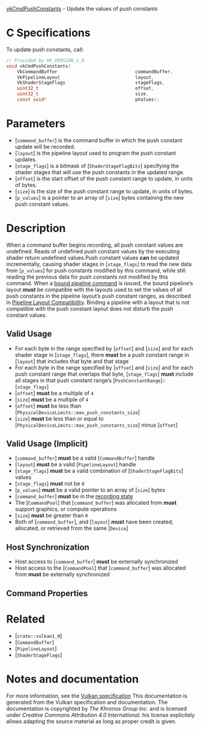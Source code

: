 [vkCmdPushConstants](https://www.khronos.org/registry/vulkan/specs/1.3-extensions/man/html/vkCmdPushConstants.html) - Update the values of push constants

# C Specifications
To update push constants, call:
```c
// Provided by VK_VERSION_1_0
void vkCmdPushConstants(
    VkCommandBuffer                             commandBuffer,
    VkPipelineLayout                            layout,
    VkShaderStageFlags                          stageFlags,
    uint32_t                                    offset,
    uint32_t                                    size,
    const void*                                 pValues);
```

# Parameters
- [`command_buffer`] is the command buffer in which the push constant update will be recorded.
- [`layout`] is the pipeline layout used to program the push constant updates.
- [`stage_flags`] is a bitmask of [`ShaderStageFlagBits`] specifying the shader stages that will use the push constants in the updated range.
- [`offset`] is the start offset of the push constant range to update, in units of bytes.
- [`size`] is the size of the push constant range to update, in units of bytes.
- [`p_values`] is a pointer to an array of [`size`] bytes containing the new push constant values.

# Description
When a command buffer begins recording, all push constant values are
undefined.
Reads of undefined push constant values by the executing shader return
undefined values.Push constant values  **can**  be updated incrementally, causing shader stages in
[`stage_flags`] to read the new data from [`p_values`] for push constants
modified by this command, while still reading the previous data for push
constants not modified by this command.
When a [bound pipeline command](https://www.khronos.org/registry/vulkan/specs/1.3-extensions/html/vkspec.html#pipeline-bindpoint-commands) is issued,
the bound pipeline’s layout  **must**  be compatible with the layouts used to set
the values of all push constants in the pipeline layout’s push constant
ranges, as described in [Pipeline Layout
Compatibility](https://www.khronos.org/registry/vulkan/specs/1.3-extensions/html/vkspec.html#descriptorsets-compatibility).
Binding a pipeline with a layout that is not compatible with the push
constant layout does not disturb the push constant values.
## Valid Usage
-    For each byte in the range specified by [`offset`] and [`size`] and for each shader stage in [`stage_flags`], there  **must**  be a push constant range in [`layout`] that includes that byte and that stage
-    For each byte in the range specified by [`offset`] and [`size`] and for each push constant range that overlaps that byte, [`stage_flags`] **must**  include all stages in that push constant range’s [`PushConstantRange`]::[`stage_flags`]
-  [`offset`] **must**  be a multiple of `4`
-  [`size`] **must**  be a multiple of `4`
-  [`offset`] **must**  be less than [`PhysicalDeviceLimits::max_push_constants_size`]
-  [`size`] **must**  be less than or equal to [`PhysicalDeviceLimits::max_push_constants_size`] minus [`offset`]

## Valid Usage (Implicit)
-  [`command_buffer`] **must**  be a valid [`CommandBuffer`] handle
-  [`layout`] **must**  be a valid [`PipelineLayout`] handle
-  [`stage_flags`] **must**  be a valid combination of [`ShaderStageFlagBits`] values
-  [`stage_flags`] **must**  not be `0`
-  [`p_values`] **must**  be a valid pointer to an array of [`size`] bytes
-  [`command_buffer`] **must**  be in the [recording state]()
-    The [`CommandPool`] that [`command_buffer`] was allocated from  **must**  support graphics, or compute operations
-  [`size`] **must**  be greater than `0`
-    Both of [`command_buffer`], and [`layout`] **must**  have been created, allocated, or retrieved from the same [`Device`]

## Host Synchronization
- Host access to [`command_buffer`] **must**  be externally synchronized
- Host access to the [`CommandPool`] that [`command_buffer`] was allocated from  **must**  be externally synchronized

## Command Properties

# Related
- [`crate::vulkan1_0`]
- [`CommandBuffer`]
- [`PipelineLayout`]
- [`ShaderStageFlags`]

# Notes and documentation
For more information, see the [Vulkan specification](https://www.khronos.org/registry/vulkan/specs/1.3-extensions/html/vkspec.html)
This documentation is generated from the Vulkan specification and documentation.
The documentation is copyrighted by *The Khronos Group Inc.* and is licensed under *Creative Commons Attribution 4.0 International*.
his license explicitely allows adapting the source material as long as proper credit is given.
        